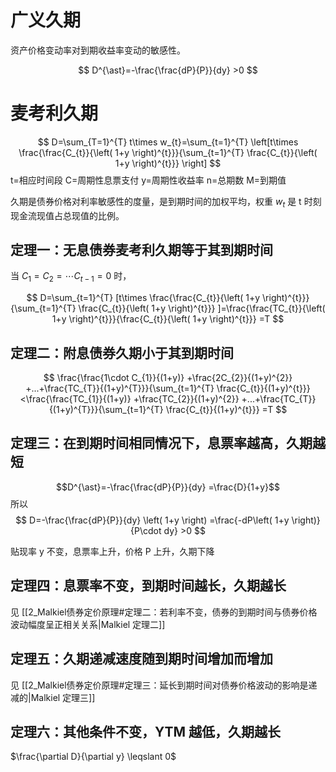 # 广义久期

资产价格变动率对到期收益率变动的敏感性。

$$
D^{\ast}=-\frac{\frac{dP}{P}}{dy} >0
$$

# 麦考利久期
$$
D=\sum_{T=1}^{T} t\times w_{t}=\sum_{t=1}^{T} \left[t\times \frac{\frac{C_{t}}{\left( 1+y \right)^{t}}}{\sum_{t=1}^{T} \frac{C_{t}}{\left( 1+y \right)^{t}}} \right]
$$
t=相应时间段
C=周期性息票支付
y=周期性收益率
n=总期数
M=到期值

久期是债券价格对利率敏感性的度量，是到期时间的加权平均，权重 $w_t$ 是 t 时刻现金流现值占总现值的比例。

## 定理一：无息债券麦考利久期等于其到期时间

当 $C_1=C_2=\cdots C_{t-1}=0$ 时，

$$
D=\sum_{t=1}^{T} [t\times \frac{\frac{C_{t}}{\left( 1+y \right)^{t}}}{\sum_{t=1}^{T} \frac{C_{t}}{\left( 1+y \right)^{t}}} ]=\frac{\frac{TC_{t}}{\left( 1+y \right)^{t}}}{\frac{C_{t}}{\left( 1+y \right)^{t}}} =T
$$

## 定理二：附息债券久期小于其到期时间

$$
\frac{\frac{1\cdot C_{1}}{(1+y)} +\frac{2C_{2}}{(1+y)^{2}} +...+\frac{TC_{T}}{(1+y)^{T}}}{\sum_{t=1}^{T} \frac{C_{t}}{(1+y)^{t}}} <\frac{\frac{TC_{1}}{(1+y)} +\frac{TC_{2}}{(1+y)^{2}} +...+\frac{TC_{T}}{(1+y)^{T}}}{\sum_{t=1}^{T} \frac{C_{t}}{(1+y)^{t}}} =T
$$

## 定理三：在到期时间相同情况下，息票率越高，久期越短

$$D^{\ast}=-\frac{\frac{dP}{P}}{dy} =\frac{D}{1+y}$$
所以
$$
D=-\frac{\frac{dP}{P}}{dy} \left( 1+y \right) =\frac{-dP\left( 1+y \right)}{P\cdot dy} >0
$$

贴现率 y 不变，息票率上升，价格 P 上升，久期下降

## 定理四：息票率不变，到期时间越长，久期越长

见 [[2_Malkiel债券定价原理#定理二：若利率不变，债券的到期时间与债券价格波动幅度呈正相关关系|Malkiel 定理二]]

## 定理五：久期递减速度随到期时间增加而增加

见 [[2_Malkiel债券定价原理#定理三：延长到期时间对债券价格波动的影响是递减的|Malkiel 定理三]]

## 定理六：其他条件不变，YTM 越低，久期越长

$\frac{\partial D}{\partial y} \leqslant 0$

